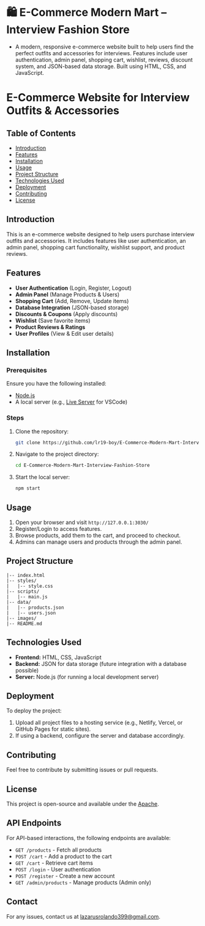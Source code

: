 # 🛍️ E-Commerce Modern Mart – Interview Fashion Store
- A modern, responsive e-commerce website built to help users find the perfect outfits and accessories for interviews. Features include user authentication, admin panel, shopping cart, wishlist, reviews, discount system, and JSON-based data storage. Built using HTML, CSS, and JavaScript.

# E-Commerce Website for Interview Outfits & Accessories

## Table of Contents
- [Introduction](#introduction)
- [Features](#features)
- [Installation](#installation)
- [Usage](#usage)
- [Project Structure](#project-structure)
- [Technologies Used](#technologies-used)
- [Deployment](#deployment)
- [Contributing](#contributing)
- [License](#license)

## Introduction
This is an e-commerce website designed to help users purchase interview outfits and accessories. It includes features like user authentication, an admin panel, shopping cart functionality, wishlist support, and product reviews.

## Features
- **User Authentication** (Login, Register, Logout)
- **Admin Panel** (Manage Products & Users)
- **Shopping Cart** (Add, Remove, Update items)
- **Database Integration** (JSON-based storage)
- **Discounts & Coupons** (Apply discounts)
- **Wishlist** (Save favorite items)
- **Product Reviews & Ratings**
- **User Profiles** (View & Edit user details)

## Installation
### Prerequisites
Ensure you have the following installed:
- [Node.js](https://nodejs.org/)
- A local server (e.g., [Live Server](https://marketplace.visualstudio.com/items?itemName=ritwickdey.LiveServer) for VSCode)

### Steps
1. Clone the repository:
   ```sh
   git clone https://github.com/lr19-boy/E-Commerce-Modern-Mart-Interview-Fashion-Store.git
   ```
2. Navigate to the project directory:
   ```sh
   cd E-Commerce-Modern-Mart-Interview-Fashion-Store
   ```
3. Start the local server:
   ```sh
   npm start
   ```

## Usage
1. Open your browser and visit `http://127.0.0.1:3030/`
2. Register/Login to access features.
3. Browse products, add them to the cart, and proceed to checkout.
4. Admins can manage users and products through the admin panel.

## Project Structure
```
|-- index.html
|-- styles/
|   |-- style.css
|-- scripts/
|   |-- main.js
|-- data/
|   |-- products.json
|   |-- users.json
|-- images/
|-- README.md
```

## Technologies Used
- **Frontend:** HTML, CSS, JavaScript
- **Backend:** JSON for data storage (future integration with a database possible)
- **Server:** Node.js (for running a local development server)

## Deployment
To deploy the project:
1. Upload all project files to a hosting service (e.g., Netlify, Vercel, or GitHub Pages for static sites).
2. If using a backend, configure the server and database accordingly.

## Contributing
Feel free to contribute by submitting issues or pull requests.

## License
This project is open-source and available under the [Apache](LICENSE).

## API Endpoints
For API-based interactions, the following endpoints are available:
- `GET /products` - Fetch all products
- `POST /cart` - Add a product to the cart
- `GET /cart` - Retrieve cart items
- `POST /login` - User authentication
- `POST /register` - Create a new account
- `GET /admin/products` - Manage products (Admin only)

## Contact
For any issues, contact us at [lazarusrolando399@gmail.com](mailto:lazarusrolando399@gmail.com).


